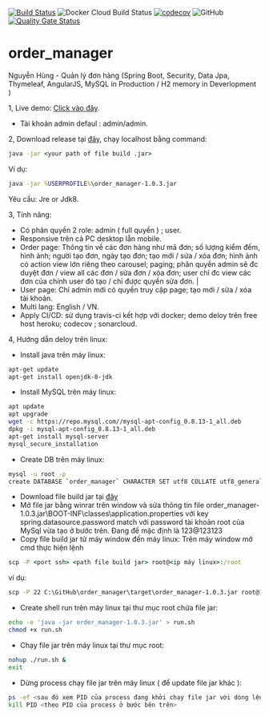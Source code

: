 [![Build Status](https://travis-ci.com/JLiv3/order_manager.svg?branch=master)](https://travis-ci.com/JLiv3/order_manager)
![Docker Cloud Build Status](https://img.shields.io/docker/cloud/build/mrdonly93/order_manager)
[![codecov](https://codecov.io/gh/JLiv3/order_manager/branch/master/graph/badge.svg)](https://codecov.io/gh/JLiv3/order_manager)
![GitHub](https://img.shields.io/github/license/jliv3/order_manager)
[![Quality Gate Status](https://sonarcloud.io/api/project_badges/measure?project=JLiv3_order_manager&metric=alert_status)](https://sonarcloud.io/dashboard?id=JLiv3_order_manager)
# order_manager
Nguyễn Hùng - Quản lý đơn hàng (Spring Boot, Security, Data Jpa, Thymeleaf, AngularJS, MySQL in Production / H2 memory in Deverlopment )

1, Live demo: [Click vào đây](https://order-manag3r.herokuapp.com/).  
- Tài khoản admin defaul : admin/admin.  

2, Download release tại [đây](https://github.com/JLiv3/order_manager/releases), chạy localhost bằng command: 
```cmd
java -jar <your path of file build .jar>
```
Ví dụ: 
```cmd
java -jar %USERPROFILE%\order_manager-1.0.3.jar
```
Yêu cầu: Jre or Jdk8.

3, Tính năng: 
- Có phân quyền 2 role: admin ( full quyền ) ; user. 
- Responsive trên cả PC desktop lẫn mobile. 
- Order page: Thông tin về các đơn hàng như mã đơn; số lượng kiểm đếm, hình ảnh; người tạo đơn, ngày tạo đơn; tạo mới / sửa / xóa đơn; hình ảnh có action view lớn riêng theo carousel; paging; phân quyền admin sẽ đc duyệt đơn / view all các đơn / sửa đơn / xóa đơn; user chỉ đc view các đơn của chính user đó tạo / chỉ được quyền sửa đơn. |
- User page: Chỉ admin mới có quyền truy cập page; tạo mới / sửa / xóa tài khoản. 
- Multi lang: English / VN. 
- Apply CI/CD: sử dụng travis-ci kết hợp với docker; demo deloy trên free host heroku; codecov ; sonarcloud.

4, Hướng dẫn deloy trên linux: 
- Install java trên máy linux: 
```bash
apt-get update
apt-get install openjdk-8-jdk
```
- Install MySQL trên máy linux:  
```bash
apt update
apt upgrade
wget -c https://repo.mysql.com//mysql-apt-config_0.8.13-1_all.deb
dpkg -i mysql-apt-config_0.8.13-1_all.deb
apt-get install mysql-server
mysql_secure_installation
```
- Create DB trên máy linux:  
```bash
mysql -u root -p
create DATABASE `order_manager` CHARACTER SET utf8 COLLATE utf8_general_ci;
```
- Download file build jar tại [đây](https://github.com/JLiv3/order_manager/releases/tag/1.0.3)
- Mở file jar bằng winrar trên window và sửa thông tin file order_manager-1.0.3.jar\BOOT-INF\classes\application.properties với key spring.datasource.password match với password tài khoản root của MySql vừa tạo ở bước trên. Đang để mặc định là 123@123123
- Copy file build jar từ máy window đến máy linux: Trên máy window mở cmd thực hiện lệnh   
```cmd
scp -P <port ssh> <path file build jar> root@<ip máy linux>:/root
```
ví dụ:
```cmd
scp -P 22 C:\GitHub\order_manager\target\order_manager-1.0.3.jar root@192.168.0.11:/root
```
- Create shell run trên máy linux tại thư mục root chứa file jar:
```bash
echo -e 'java -jar order_manager-1.0.3.jar' > run.sh
chmod +x run.sh
```
- Chạy file jar trên máy linux tại thư mục root: 
```bash
nohup ./run.sh &
exit
```
- Dừng process chạy file jar trên máy linux ( để update file jar khác ): 
```bash
ps -ef <sau đó xem PID của process đang khởi chạy file jar với dòng lệnh <java -jar order_manager-1.0.3.jar>>
kill PID <theo PID của process ở bước bên trên>
```
